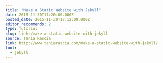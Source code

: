 ```yaml
---
title: "Make a Static Website with Jekyll"
date: 2015-11-30T17:20:00.000Z
posted_date: 2015-11-30T17:12:00.000Z
editor_recommends: 2
type: Tutorial
slug: links/make-a-static-website-with-jekyll
source: Tania Rascia
link: http://www.taniarascia.com/make-a-static-website-with-jekyll/
tool:
  - jekyll
---
```





